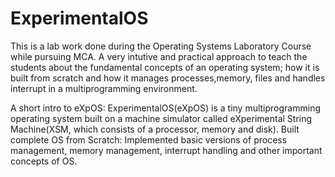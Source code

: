 # ExperimentalOS
This is a lab work done during the Operating Systems Laboratory Course while pursuing MCA. A very intutive and practical approach to teach the students about the fundamental concepts of an operating system; how it is built from scratch and how it manages processes,memory, files and handles interrupt in a multiprogramming environment.

A short intro to eXpOS:
ExperimentalOS(eXpOS) is a tiny multiprogramming operating system built on a machine simulator called eXperimental String Machine(XSM, which consists of a processor, memory and disk). 
Built complete OS from Scratch: Implemented basic versions of process management, memory management, interrupt handling and other important concepts of OS.
